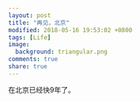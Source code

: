 ```yaml
---
layout: post
title: "再见，北京"
modified: 2018-05-16 19:53:02 +0800
tags: [Life]
image:
  background: triangular.png 
comments: true 
share: true
---
```

在北京已经快9年了。
